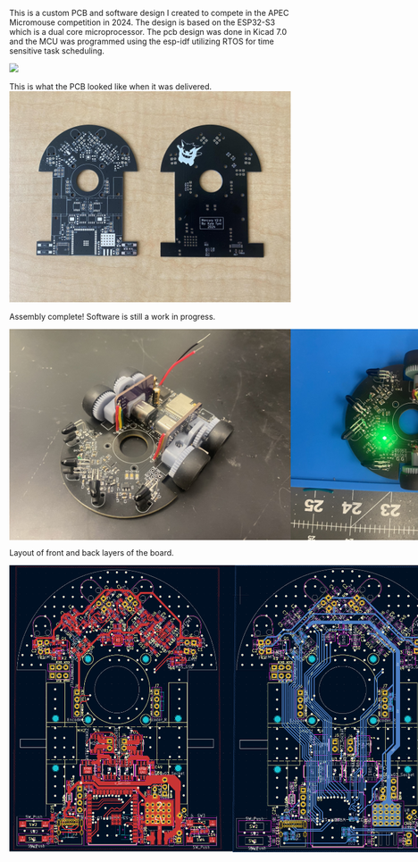 This is a custom PCB and software design I created to compete in the APEC Micromouse 
competition in 2024. The design is based on the ESP32-S3 which is a dual core 
microprocessor. The pcb design was done in Kicad 7.0 and the MCU was programmed using 
the esp-idf utilizing RTOS for time sensitive task scheduling.

<img src="https://github.com/kyletyni/mercury/blob/main/images/pcb_schematic.jpg" width="1200">

This is what the PCB looked like when it was delivered.
<img src="https://github.com/kyletyni/mercury/blob/main/images/PCB1.jpg" width="1200">

Assembly complete! Software is still a work in progress.

<div style="display:flex; justify-content:space-between;">
  <img src="https://github.com/kyletyni/mercury/blob/main/images/mouse1.jpg" width="600">
  <img src="https://github.com/kyletyni/mercury/blob/main/images/mouse2.jpg" width="600">
</div>

Layout of front and back layers of the board.
<div style="display:flex; justify-content:space-between;">
  <img src="https://github.com/kyletyni/mercury/blob/main/images/pcb_front.png" width="400">
  <img src="https://github.com/kyletyni/mercury/blob/main/images/pcb_back.png" width="400">
</div>